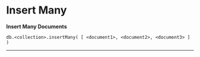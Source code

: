 # Insert Many

**Insert Many Documents**

`db.<collection>.insertMany( [ <document1>, <document2>, <document3> ] )`

---
